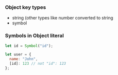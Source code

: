 ### Object key types
- string (other types like number converted to string
- symbol


### Symbols in Object literal
```javascript
let id = Symbol("id");

let user = {
  name: "John",
  [id]: 123 // not "id": 123
};
```
